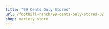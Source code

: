 ```yaml
---
title: "99 Cents Only Stores"
url: /foothill-ranch/99-cents-only-stores-3/
shop: variety store
---
```

